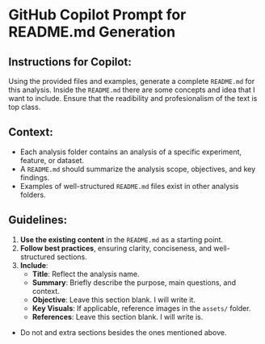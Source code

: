 # GitHub Copilot Prompt for README.md Generation

## Instructions for Copilot:
Using the provided files and examples, generate a complete `README.md` for this analysis.
Inside the `README.md` there are some concepts and idea that I want to include.
Ensure that the readibility and profesionalism of the text is top class.

## Context:
- Each analysis folder contains an analysis of a specific experiment, feature, or dataset.
- A `README.md` should summarize the analysis scope, objectives, and key findings.
- Examples of well-structured `README.md` files exist in other analysis folders.

## Guidelines:
1. **Use the existing content** in the `README.md` as a starting point.
2. **Follow best practices**, ensuring clarity, conciseness, and well-structured sections.
3. **Include**:
   - **Title**: Reflect the analysis name.
   - **Summary**: Briefly describe the purpose, main questions, and context.
   - **Objective**: Leave this section blank. I will write it.
   - **Key Visuals**: If applicable, reference images in the `assets/` folder.
   - **References**: Leave this section blank. I will write is.

- Do not and extra sections besides the ones mentioned above.
